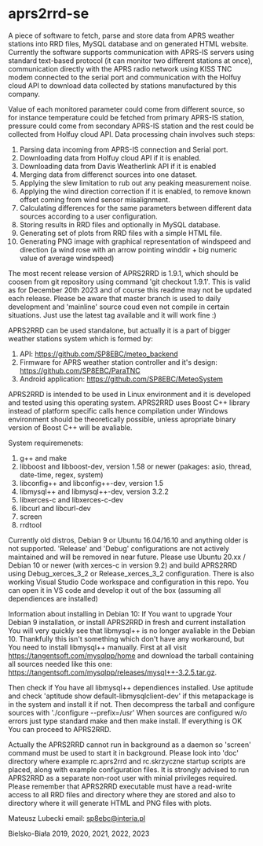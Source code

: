 # aprs2rrd-se
A piece of software to fetch, parse and store data from APRS weather stations into RRD files, MySQL database and on generated HTML website. Currently the software supports communication with APRS-IS servers using standard text-based protocol (it can monitor two different stations at once), communication directly with the APRS radio network using KISS TNC modem connected to the serial port and communication with the Holfuy cloud API to download data collected by stations manufactured by this company. 

Value of each monitored parameter could come from different source, so for instance temperature could be fetched from primary APRS-IS station, pressure could come from secondary APRS-IS station and the rest could be collected from Holfuy cloud API. Data processing chain involves such steps:

1. Parsing data incoming from APRS-IS connection and Serial port.
2. Downloading data from Holfuy cloud API if it is enabled.
3. Downloading data from Davis Weatherlink API if it is enabled 
4. Merging data from differenct sources into one dataset.
5. Applying the slew limitation to rub out any peaking measurement noise.
6. Applying the wind direction correction if it is enabled, to remove known offset coming from wind sensor misalignment. 
7. Calculating differences for the same parameters between different data sources according to a user configuration.
8. Storing results in RRD files and optionally in MySQL database.
9. Generating set of plots from RRD files with a simple HTML file.
10. Generating PNG image with graphical representation of windspeed and direction (a wind rose with an arrow pointing winddir + big numeric value of average windspeed)

The most recent release version of APRS2RRD is 1.9.1, which should be coosen from git repository using command 'git checkout 1.9.1'. This is valid as for December 20th 2023 and of course this readme may not be updated each release. Please be aware that master branch is used to daily development and 'mainline' source coud even not compile in certain situations. Just use the latest tag available and it will work fine :)

APRS2RRD can be used standalone, but actually it is a part of bigger weather stations system which is formed by:
1. API: https://github.com/SP8EBC/meteo_backend
2. Firmware for APRS weather station controller and it's design: https://github.com/SP8EBC/ParaTNC
3. Android application: https://github.com/SP8EBC/MeteoSystem

APRS2RRD is intended to be used in Linux environment and it is developed and tested using this operating system. APRS2RRD uses Boost C++ library instead of platform specific calls hence compilation under Windows environment should be theoretically possible, unless apropriate binary version of Boost C++ will be avaliable. 

System requiremenets:
1) g++ and make 
2) libboost and libboost-dev, version 1.58 or newer (pakages: asio, thread, date-time, regex, system)
3) libconfig++ and libconfig++-dev, version 1.5
4) libmysql++ and libmysql++-dev, version 3.2.2
5) libxerces-c and libxerces-c-dev
6) libcurl and libcurl-dev
7) screen
8) rrdtool

Currently old distros, Debian 9 or Ubuntu 16.04/16.10 and anything older is not supported. 'Release' and 'Debug' configurations are not actively maintained and will be removed in near future. Please use Ubuntu 20.xx / Debian 10 or newer (with xerces-c in version 9.2) and build APRS2RRD using Debug_xerces_3_2 or Release_xerces_3_2 configuration. There is also working Visual Studio Code workspace and configuration in this repo. You can open it in VS code and develop it out of the box (assuming all dependiences are installed)

Information about installing in Debian 10:
If You want to upgrade Your Debian 9 installation, or install APRS2RRD in fresh and current installation You will very quickly see that libmysql++ is no longer avaliable in the Debian 10. Thankfully this isn't something which don't have any workaround, but You need to install libmysql++ manually. First at all visit https://tangentsoft.com/mysqlpp/home and download the tarball containing all sources needed like this one: https://tangentsoft.com/mysqlpp/releases/mysql++-3.2.5.tar.gz. 

Then check if You have all libmysql++ dependiences installed. Use aptitude and check 'aptitude show default-libmysqlclient-dev' if this metapackage is in the system and install it if not. Then decompress the tarball and configure sources with './configure --prefix=/usr' When sources are configured w/o errors just type standard make and then make install. If everything is OK You can proceed to APRS2RRD.

Actually the APRS2RRD cannot run in background as a daemon so 'screen' command must be used to start it in background. Please look into 'doc' directory where example rc.aprs2rrd and rc.skrzyczne startup scripts are placed, along with example configuration files. It is strongly advised to run APRS2RRD as a separate non-root user with minial privileges required. Please remember that APRS2RRD executable must have a read-write access to all RRD files and directory where they are stored and also to directory where it will generate HTML and PNG files with plots. 

Mateusz Lubecki
email: sp8ebc@interia.pl

Bielsko-Biała 2019, 2020, 2021, 2022, 2023
